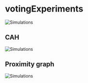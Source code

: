 # votingExperiments

![Simulations](https://i.imgur.com/VYdsKqB.png)

## CAH
![Simulations](https://i.imgur.com/9IZ7IqP.png)

## Proximity graph
![Simulations](https://i.imgur.com/mE1KfPj.png)



